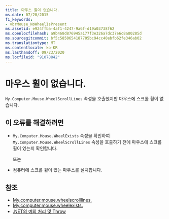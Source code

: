 ```yaml
---
title: 마우스 휠이 없습니다.
ms.date: 07/20/2015
f1_keywords:
- vbrMouse_NoWheelIsPresent
ms.assetid: e924ffba-4af1-4247-9a6f-d19a03738f62
ms.openlocfilehash: a9b468d876945a177f3e326a7dc37e6c8a80285d
ms.sourcegitcommit: bf5c5850654187705bc94cc40ebfb62fe346ab02
ms.translationtype: MT
ms.contentlocale: ko-KR
ms.lasthandoff: 09/23/2020
ms.locfileid: "91078842"
---
```

# <a name="no-mouse-wheel-is-present"></a>마우스 휠이 없습니다.

`My.Computer.Mouse.WheelScrollLines` 속성을 호출했지만 마우스에 스크롤 휠이 없습니다.  
  
## <a name="to-correct-this-error"></a>이 오류를 해결하려면  
  
- `My.Computer.Mouse.WheelExists` 속성을 확인하여 `My.Computer.Mouse.WheelScrollLines` 속성을 호출하기 전에 마우스에 스크롤 휠이 있는지 확인합니다.  
  
     또는  
  
- 컴퓨터에 스크롤 휠이 있는 마우스를 설치합니다.  
  
## <a name="see-also"></a>참조

- [My.computer.mouse.wheelscrolllines.](xref:Microsoft.VisualBasic.Devices.Mouse.WheelScrollLines)
- [My.computer.mouse.wheelexists.](xref:Microsoft.VisualBasic.Devices.Mouse.WheelExists)
- [.NET의 예외 처리 및 Throw](../../standard/exceptions/index.md)
